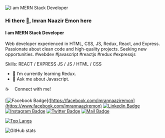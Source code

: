 
![I am MERN Stack Developer](https://media.licdn.com/dms/image/C4D16AQFpXNDXAOMkzQ/profile-displaybackgroundimage-shrink_350_1400/0/1654569301723?e=1683763200&v=beta&t=wcKPfc9r5pJ158nqV22Q0-aKPq-zcV1mKwm7qxKzNF8)

### Hi there 👋, Imran Naazir Emon here
#### I am MERN Stack Developer

Web developer experienced in HTML, CSS, JS, Redux, React, and Express. Passionate about clean code and high-quality projects. Seeking new opportunities. #webdev #javascript #reactjs #redux #expressjs

Skills: REACT / EXPRESS JS / JS / HTML / CSS

- 🌱 I’m currently learning Redux. 
- 💬 Ask me about Javascript. 


:coffee: &emsp;Connect with me!

[![Facebook Badge](https://img.shields.io/badge/Facebook-1877F2?style=for-the-badge&logo=facebook&logoColor=white)]([https://facebook.com/imrannaaziremon](https://www.facebook.com/imrannaaziremon)
[![Linkedin Badge](https://img.shields.io/badge/LinkedIn-0077B5?style=for-the-badge&logo=linkedin&logoColor=white)](https://www.linkedin.com/in/imrannaaziremon) [![Instagram Badge](https://img.shields.io/badge/Instagram-E4405F?style=for-the-badge&logo=instagram&logoColor=white)](https://instagram.com/imrannaaziremon) [![Twitter Badge](https://img.shields.io/badge/Twitter-1DA1F2?style=for-the-badge&logo=twitter&logoColor=white)](https://twitter.com/imrannaazirbd) [![Mail Badge](https://img.shields.io/badge/Gmail-D14836?style=for-the-badge&logo=gmail&logoColor=white)](mailto:imrannaaziremon@gmail.com)

[![Top Langs](https://github-readme-stats.vercel.app/api/top-langs/?username=imrannaazir)](https://github.com/anuraghazra/github-readme-stats)

![GitHub stats](https://github-readme-stats.vercel.app/api?username=imrannaazir&show_icons=true)  

